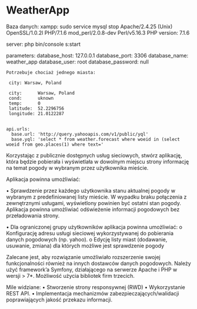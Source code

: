 WeatherApp
==========

Baza danych:
  xampp:
  sudo service mysql stop
  Apache/2.4.25 (Unix) OpenSSL/1.0.2l PHP/7.1.6 mod_perl/2.0.8-dev Perl/v5.16.3
  PHP version: 7.1.6
  
  server:
   php bin/console s:start

parameters:
    database_host: 127.0.0.1
    database_port: 3306
    database_name: weather_app
    database_user: root
    database_password: null
    
    Potrzebuje chociaż jednego miasta: 
     
     city: Warsaw, Poland
     
     city:      Warsaw, Poland
     cond:      uknown
     temp:      0
     latitude:  52.2296756
     longitude: 21.0122287
    
    
    api.urls:
      base.url: 'http://query.yahooapis.com/v1/public/yql'
      base.yql: 'select * from weather.forecast where woeid in (select woeid from geo.places(1) where text='



Korzystając z publicznie dostępnych usług sieciowych, stwórz aplikację, która będzie pobierała i wyświetlała w dowolnym miejscu strony informację na temat pogody w wybranym przez użytkownika mieście.

Aplikacja powinna umożliwiać:

  • Sprawdzenie przez każdego użytkownika stanu aktualnej pogody w wybranym z predefiniowanej listy mieście. W wypadku braku połączenia z zewnętrznymi usługami, wyświetlony powinien być ostatni stan pogody. Aplikacja powinna   umożliwiać odświeżenie informacji pogodowych bez przeładowania strony.

  •    Dla ograniczonej grupy użytkowników aplikacja powinna umożliwiać:
     o    Konfigurację adresu usługi sieciowej wykorzystywanej do pobierania danych pogodowych (np. yahoo).
     o    Edycję listy miast (dodawanie, usuwanie, zmiana) dla których możliwe jest sprawdzenie pogody

Zalecane jest, aby rozwiązanie umożliwiało rozszerzenie swojej funkcjonalności również na innych dostawców danych pogodowych.
Należy użyć framework’a Symfony, działającego na serwerze Apache i PHP w wersji > 7*. Możliwość użycia bibliotek firm trzecich.

Mile widziane:
   •    Stworzenie strony responsywnej (RWD)
   •    Wykorzystanie REST API.
   •    Implementacja mechanizmów zabezpieczających/walidacji poprawiających jakość przekazu informacji.
